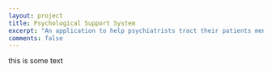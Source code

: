 ```yaml
---
layout: project
title: Psychological Support System
excerpt: "An application to help psychiatrists tract their patients mental health"
comments: false
---
```



this is some text

